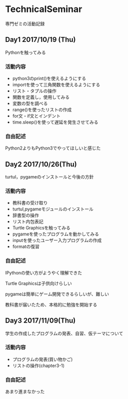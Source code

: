 # TechnicalSeminar
専門ゼミの活動記録

## Day1 2017/10/19 (Thu)
Pythonを触ってみる
### 活動内容
- python3のprint()を使えるようにする
- importを使って三角関数を使えるようにする
- リスト・タプルの操作
- 関数を定義し，使用してみる
- 変数の型を調べる
- range()を使ったリストの作成
- for文・if文とインデント
- time.sleep()を使って遅延を発生させてみる

### 自由記述
Python2よりもPython3でやってほしいと感じた

## Day2 2017/10/26(Thu)
turtul，pygameのインストールと今後の方針
### 活動内容
- 教科書の受け取り
- turtul,pygameモジュールのインストール
- 辞書型の操作
- リスト内包表記
- Turtle Graphicsを触ってみる
- pygameを使ったプログラムを動かしてみる
- inputを使ったユーザー入力プログラムの作成
- formatの復習

### 自由記述
IPythonの使い方がようやく理解できた

Turtle Graphicsは子供向けらしい

pygameは簡単にゲーム開発できるらしいが、難しい

教科書が届いたため、本格的に勉強を開始する

## Day3 2017/11/09(Thu)
学生の作成したプログラムの発表、自習、仮テーマについて
### 活動内容
- プログラムの発表(買い物かご)
- リストの操作(chapter3-1)

### 自由記述
あまり進まなかった
